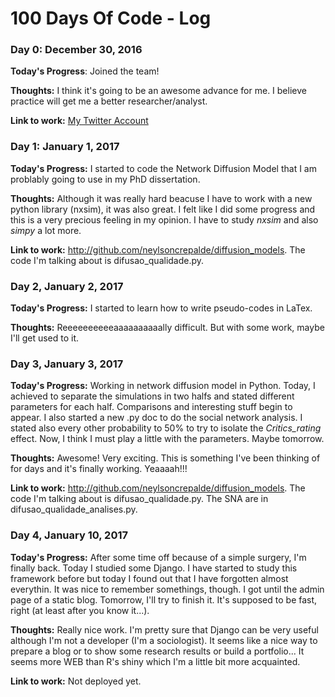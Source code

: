 # 100 Days Of Code - Log

### Day 0: December 30, 2016

**Today's Progress**: Joined the team!

**Thoughts:** I think it's going to be an awesome advance for me. I believe practice will get me a better researcher/analyst.

**Link to work:** [My Twitter Account](http://twitter.com/ncrepalde)

### Day 1: January 1, 2017

**Today's Progress:** I started to code the Network Diffusion Model that I am problably going to use in my PhD dissertation.

**Thoughts:** Although it was really hard beacuse I have to work with a new python library (nxsim), it was also great. I felt like I did some progress and this is a very precious feeling in my opinion. I have to study *nxsim* and also *simpy* a lot more.

**Link to work:** http://github.com/neylsoncrepalde/diffusion_models. The code I'm talking about is difusao_qualidade.py.

### Day 2, January 2, 2017

**Today's Progress:** I started to learn how to write pseudo-codes in LaTex.

**Thoughts:** Reeeeeeeeeeaaaaaaaaaally difficult. But with some work, maybe I'll get used to it.

### Day 3, January 3, 2017

**Today's Progress:** Working in network diffusion model in Python. Today, I achieved to separate the simulations in two halfs and stated different parameters for each half. Comparisons and interesting stuff begin to appear. I also started a new .py doc to do the social network analysis. I stated also every other probability to 50% to try to isolate the *Critics_rating* effect. Now, I think I must play a little with the parameters. Maybe tomorrow.

**Thoughts:** Awesome! Very exciting. This is something I've been thinking of for days and it's finally working. Yeaaaah!!!

**Link to work:** http://github.com/neylsoncrepalde/diffusion_models. The code I'm talking about is difusao_qualidade.py. The SNA are in difusao_qualidade_analises.py.

### Day 4, January 10, 2017

**Today's Progress:** After some time off because of a simple surgery, I'm finally back. Today I studied some Django. I have started to study this framework before but today I found out that I have forgotten almost everythin. It was nice to remember somethings, though. I got until the admin page of a static blog. Tomorrow, I'll try to finish it. It's supposed to be fast, right (at least after you know it...).

**Thoughts:** Really nice work. I'm pretty sure that Django can be very useful although I'm not a developer (I'm a sociologist). It seems like a nice way to prepare a blog or to show some research results or build a portfolio... It seems more WEB than R's shiny which I'm a little bit more acquainted.

**Link to work:** Not deployed yet.
